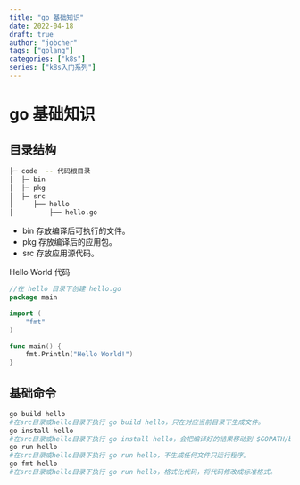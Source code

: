 ```yaml
---
title: "go 基础知识"
date: 2022-04-18
draft: true
author: "jobcher"
tags: ["golang"]
categories: ["k8s"]
series: ["k8s入门系列"]
---
```

# go 基础知识
## 目录结构
```sh
├─ code  -- 代码根目录
│  ├─ bin
│  ├─ pkg
│  ├─ src
│     ├── hello
│         ├── hello.go
```
- bin 存放编译后可执行的文件。
- pkg 存放编译后的应用包。
- src 存放应用源代码。
  
Hello World 代码  
```go
//在 hello 目录下创建 hello.go
package main

import (
	"fmt"
)

func main() {
	fmt.Println("Hello World!")
}
```

## 基础命令

```sh
go build hello
#在src目录或hello目录下执行 go build hello，只在对应当前目录下生成文件。
go install hello
#在src目录或hello目录下执行 go install hello，会把编译好的结果移动到 $GOPATH/bin。
go run hello
#在src目录或hello目录下执行 go run hello，不生成任何文件只运行程序。
go fmt hello
#在src目录或hello目录下执行 go run hello，格式化代码，将代码修改成标准格式。
```
